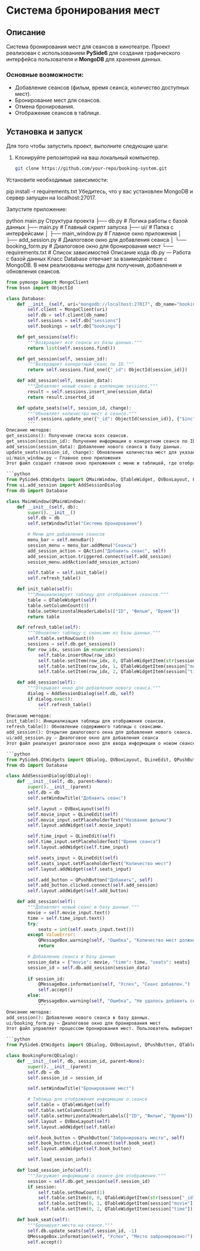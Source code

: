 # Система бронирования мест

## Описание

Система бронирования мест для сеансов в кинотеатре. Проект реализован с использованием **PySide6** для создания графического интерфейса пользователя и **MongoDB** для хранения данных.

### Основные возможности:
- Добавление сеансов (фильм, время сеанса, количество доступных мест).
- Бронирование мест для сеансов.
- Отмена бронирования.
- Отображение сеансов в таблице.

## Установка и запуск

Для того чтобы запустить проект, выполните следующие шаги:

1. Клонируйте репозиторий на ваш локальный компьютер.
   ```bash
   git clone https://github.com/your-repo/booking-system.git
Установите необходимые зависимости:

pip install -r requirements.txt
Убедитесь, что у вас установлен MongoDB и сервер запущен на localhost:27017.

Запустите приложение:

python main.py
Структура проекта
├── db.py                # Логика работы с базой данных
├── main.py              # Главный скрипт запуска
├── ui/                  # Папка с интерфейсами
│   ├── main_window.py   # Главное окно приложения
│   ├── add_session.py   # Диалоговое окно для добавления сеанса
│   └── booking_form.py  # Диалоговое окно для бронирования мест
└── requirements.txt     # Список зависимостей
Описание кода
db.py — Работа с базой данных
Класс Database отвечает за взаимодействие с MongoDB. В нем реализованы методы для получения, добавления и обновления сеансов.

```python
from pymongo import MongoClient
from bson import ObjectId

class Database:
    def __init__(self, uri="mongodb://localhost:27017", db_name="booking_system"):
        self.client = MongoClient(uri)
        self.db = self.client[db_name]
        self.sessions = self.db["sessions"]
        self.bookings = self.db["bookings"]

    def get_sessions(self):
        """Возвращает все сеансы из базы данных."""
        return list(self.sessions.find())

    def get_session(self, session_id):
        """Возвращает конкретный сеанс по ID."""
        return self.sessions.find_one({"_id": ObjectId(session_id)})

    def add_session(self, session_data):
        """Добавляет новый сеанс в коллекцию sessions."""
        result = self.sessions.insert_one(session_data)
        return result.inserted_id

    def update_seats(self, session_id, change):
        """Обновляет количество мест в сеансе."""
        self.sessions.update_one({"_id": ObjectId(session_id)}, {"$inc": {"seats": change}})
        ```
Описание методов:
get_sessions(): Получение списка всех сеансов.
get_session(session_id): Получение информации о конкретном сеансе по ID.
add_session(session_data): Добавление нового сеанса в базу данных.
update_seats(session_id, change): Обновление количества мест для указанного сеанса.
ui/main_window.py — Главное окно приложения
Этот файл создает главное окно приложения с меню и таблицей, где отображаются все сеансы. Также есть возможность добавить новый сеанс через диалоговое окно.

```python
from PySide6.QtWidgets import QMainWindow, QTableWidget, QVBoxLayout, QWidget, QAction, QTableWidgetItem
from ui.add_session import AddSessionDialog
from db import Database

class MainWindow(QMainWindow):
    def __init__(self, db):
        super().__init__()
        self.db = db
        self.setWindowTitle("Система бронирования")

        # Меню для добавления сеансов
        menu_bar = self.menuBar()
        session_menu = menu_bar.addMenu("Сеансы")
        add_session_action = QAction("Добавить сеанс", self)
        add_session_action.triggered.connect(self.add_session)
        session_menu.addAction(add_session_action)

        self.table = self.init_table()
        self.refresh_table()

    def init_table(self):
        """Инициализирует таблицу для отображения сеансов."""
        table = QTableWidget(self)
        table.setColumnCount(3)
        table.setHorizontalHeaderLabels(["ID", "Фильм", "Время"])
        return table

    def refresh_table(self):
        """Обновляет таблицу с сеансами из базы данных."""
        self.table.setRowCount(0)
        sessions = self.db.get_sessions()
        for row_idx, session in enumerate(sessions):
            self.table.insertRow(row_idx)
            self.table.setItem(row_idx, 0, QTableWidgetItem(str(session["_id"])))
            self.table.setItem(row_idx, 1, QTableWidgetItem(session["movie"]))
            self.table.setItem(row_idx, 2, QTableWidgetItem(session["time"]))

    def add_session(self):
        """Открывает окно для добавления нового сеанса."""
        dialog = AddSessionDialog(self.db, self)
        if dialog.exec():
            self.refresh_table()
            ```
Описание методов:
init_table(): Инициализация таблицы для отображения сеансов.
refresh_table(): Обновление содержимого таблицы с сеансами.
add_session(): Открытие диалогового окна для добавления нового сеанса.
ui/add_session.py — Диалоговое окно для добавления сеанса
Этот файл реализует диалоговое окно для ввода информации о новом сеансе: название фильма, время и количество мест.

```python
from PySide6.QtWidgets import QDialog, QVBoxLayout, QLineEdit, QPushButton, QMessageBox
from db import Database

class AddSessionDialog(QDialog):
    def __init__(self, db, parent=None):
        super().__init__(parent)
        self.db = db
        self.setWindowTitle("Добавить сеанс")

        self.layout = QVBoxLayout(self)
        self.movie_input = QLineEdit(self)
        self.movie_input.setPlaceholderText("Название фильма")
        self.layout.addWidget(self.movie_input)

        self.time_input = QLineEdit(self)
        self.time_input.setPlaceholderText("Время сеанса")
        self.layout.addWidget(self.time_input)

        self.seats_input = QLineEdit(self)
        self.seats_input.setPlaceholderText("Количество мест")
        self.layout.addWidget(self.seats_input)

        self.add_button = QPushButton("Добавить", self)
        self.add_button.clicked.connect(self.add_session)
        self.layout.addWidget(self.add_button)

    def add_session(self):
        """Добавляет новый сеанс в базу данных."""
        movie = self.movie_input.text()
        time = self.time_input.text()
        try:
            seats = int(self.seats_input.text())
        except ValueError:
            QMessageBox.warning(self, "Ошибка", "Количество мест должно быть числом.")
            return

        # Добавление сеанса в базу данных
        session_data = {"movie": movie, "time": time, "seats": seats}
        session_id = self.db.add_session(session_data)
        
        if session_id:
            QMessageBox.information(self, "Успех", "Сеанс добавлен.")
            self.accept()
        else:
            QMessageBox.warning(self, "Ошибка", "Не удалось добавить сеанс.")
            ```
Описание методов:
add_session(): Добавление нового сеанса в базу данных.
ui/booking_form.py — Диалоговое окно для бронирования мест
Этот файл управляет процессом бронирования мест. Пользователь выбирает сеанс и бронирует места.

```python
from PySide6.QtWidgets import QDialog, QVBoxLayout, QPushButton, QTableWidget, QTableWidgetItem, QMessageBox

class BookingForm(QDialog):
    def __init__(self, db, session_id, parent=None):
        super().__init__(parent)
        self.db = db
        self.session_id = session_id

        self.setWindowTitle("Бронирование мест")

        # Таблица для отображения информации о сеансе
        self.table = QTableWidget(self)
        self.table.setColumnCount(3)
        self.table.setHorizontalHeaderLabels(["ID", "Фильм", "Время"])
        self.layout = QVBoxLayout(self)
        self.layout.addWidget(self.table)

        self.book_button = QPushButton("Забронировать место", self)
        self.book_button.clicked.connect(self.book_seat)
        self.layout.addWidget(self.book_button)

        self.load_session_info()

    def load_session_info(self):
        """Загружает информацию о сеансе для отображения."""
        session = self.db.get_session(self.session_id)
        if session:
            self.table.setRowCount(1)
            self.table.setItem(0, 0, QTableWidgetItem(str(session["_id"])))
            self.table.setItem(0, 1, QTableWidgetItem(session["movie"]))
            self.table.setItem(0, 2, QTableWidgetItem(session["time"]))

    def book_seat(self):
        """Бронирует место на сеансе."""
        self.db.update_seats(self.session_id, -1)
        QMessageBox.information(self, "Успех", "Место забронировано!")
        self.accept()
```





